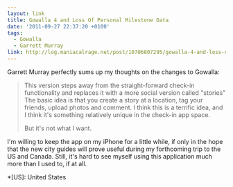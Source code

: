 ```yaml
---
layout: link
title: Gowalla 4 and Loss Of Personal Milestone Data
date: '2011-09-27 22:37:20 +0100'
tags:
  - Gowalla
  - Garrett Murray
link: http://log.maniacalrage.net/post/10706807295/gowalla-4-and-loss-of-personal-milestone-data
---
```

Garrett Murray perfectly sums up my thoughts on the changes to Gowalla:

> This version steps away from the straight-forward check-in functionality and replaces it with a more social version called "stories" The basic idea is that you create a story at a location, tag your friends, upload photos and comment. I think this is a terrific idea, and I think it's something relatively unique in the check-in app space.
>
> But it's not what I want.

I'm willing to keep the app on my iPhone for a little while, if only in the hope that the new city guides will prove useful during my forthcoming trip to the US and Canada. Still, it's hard to see myself using this application much more than I used to, if at all.

*[US]: United States